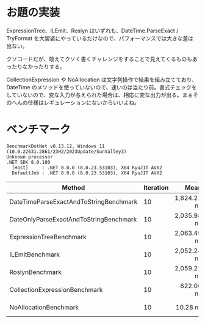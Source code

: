# お題の実装

ExpressionTree、ILEmit、Roslyn はいずれも、DateTime.ParseExact / TryFormat を大袈裟にやっているだけなので、パフォーマンスでは大きな差は出ない。

クソコードだが、敢えてクソく書くチャレンジをすることで見えてくるものもあったりなかったりする。

CollectionExpression や NoAllocation は文字列操作で結果を組み立てており、DateTime のメソッドを使っていないので、速いのは当たり前。書式チェックをしていないので、変な入力が与えられた場合は、相応に変な出力が出る。まぁそのへんの仕様はレギュレーションにないからいいよね。

# ベンチマーク
```
BenchmarkDotNet v0.13.12, Windows 11 (10.0.22631.2861/23H2/2023Update/SunValley3)
Unknown processor
.NET SDK 8.0.100
  [Host]     : .NET 8.0.0 (8.0.23.53103), X64 RyuJIT AVX2
  DefaultJob : .NET 8.0.0 (8.0.23.53103), X64 RyuJIT AVX2
```
| Method                                 | Iteration | Mean        | Error     | StdDev    | Gen0   | Allocated |
|--------------------------------------- |---------- |------------:|----------:|----------:|-------:|----------:|
| DateTimeParseExactAndToStringBenchmark | 10        | 1,824.21 ns | 17.814 ns | 16.663 ns |      - |         - |
| DateOnlyParseExactAndToStringBenchmark | 10        | 2,035.98 ns | 21.337 ns | 17.818 ns |      - |         - |
| ExpressionTreeBenchmark                | 10        | 2,063.49 ns | 10.213 ns |  8.528 ns | 0.0610 |     640 B |
| ILEmitBenchmark                        | 10        | 2,052.24 ns | 15.267 ns | 13.534 ns | 0.0610 |     640 B |
| RoslynBenchmark                        | 10        | 2,059.22 ns |  7.639 ns |  6.379 ns | 0.0610 |     640 B |
| CollectionExpressionBenchmark          | 10        |   622.06 ns |  8.712 ns |  7.723 ns | 0.1984 |    2080 B |
| NoAllocationBenchmark                  | 10        |    10.28 ns |  0.036 ns |  0.028 ns |      - |         - |

